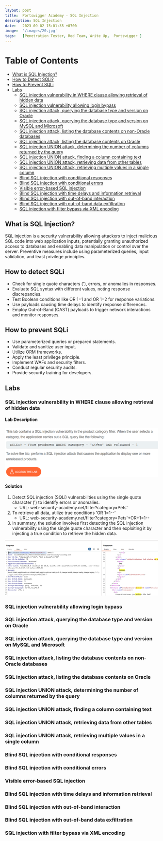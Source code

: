 ```yaml
---
layout: post
title:  Portswigger Academy - SQL Injection
description: SQL Injection
date:   2023-09-02 15:01:35 +0700
image:  '/images/20.jpg'
tags:   [Penetration Tester, Red Team, Write Up,  Portswigger ]
---
```


# Table of Contents
- [What is SQL Injection?](#what-is-sql-injection)
- [How to Detect SQLi?](#how-to-detect-sqli)
- [How to Prevent SQLi](#how-to-prevent-sqli)
- [Labs](#labs)
    - [SQL injection vulnerability in WHERE clause allowing retrieval of hidden data](#sql-injection-where-clause)
    - [SQL injection vulnerability allowing login bypass](#sql-injection-login-bypass)
    - [SQL injection attack, querying the database type and version on Oracle](#sql-injection-oracle-type-version)
    - [SQL injection attack, querying the database type and version on MySQL and Microsoft](#sql-injection-mysql-microsoft-type-version)
    - [SQL injection attack, listing the database contents on non-Oracle databases](#sql-injection-non-oracle-listing)
    - [SQL injection attack, listing the database contents on Oracle](#sql-injection-oracle-listing)
    - [SQL injection UNION attack, determining the number of columns returned by the query](#sql-injection-union-columns)
    - [SQL injection UNION attack, finding a column containing text](#sql-injection-union-text-column)
    - [SQL injection UNION attack, retrieving data from other tables](#sql-injection-union-data-retrieval)
    - [SQL injection UNION attack, retrieving multiple values in a single column](#sql-injection-union-multiple-values)
    - [Blind SQL injection with conditional responses](#blind-sql-injection-conditional-responses)
    - [Blind SQL injection with conditional errors](#blind-sql-injection-conditional-errors)
    - [Visible error-based SQL injection](#visible-error-based-sql-injection)
    - [Blind SQL injection with time delays and information retrieval](#blind-sql-injection-time-delays)
    - [Blind SQL injection with out-of-band interaction](#blind-sql-injection-out-of-band)
    - [Blind SQL injection with out-of-band data exfiltration](#blind-sql-injection-data-exfiltration)
    - [SQL injection with filter bypass via XML encoding](#sql-injection-filter-bypass-xml-encoding)

## What is SQL Injection? <a id="what-is-sql-injection"></a>

SQL injection is a security vulnerability allowing attackers to inject malicious SQL code into web application inputs, potentially granting unauthorized access to databases and enabling data manipulation or control over the server. Preventive measures include using parameterized queries, input validation, and least privilege principles.

## How to detect SQLi <a id="how-to-detect-sqli"></a>
- Check for single quote characters ('), errors, or anomalies in responses.
- Evaluate SQL syntax with different values, noting response discrepancies.
- Test Boolean conditions like OR 1=1 and OR 1=2 for response variations.
- Use payloads causing time delays to identify response differences.
- Employ Out-of-Band (OAST) payloads to trigger network interactions and monitor responses.


## How to prevent SQLi <a id="how-to-prevent-sqli"></a>

- Use parameterized queries or prepared statements.
- Validate and sanitize user input.
- Utilize ORM frameworks.
- Apply the least privilege principle.
- Implement WAFs and security filters.
- Conduct regular security audits.
- Provide security training for developers.

## Labs <a id="labs"></a>

### SQL injection vulnerability in WHERE clause allowing retrieval of hidden data <a id="sql-injection-where-clause"></a>

<!-- Content for SQL injection vulnerability in WHERE clause allowing retrieval of hidden data -->
#### Lab Description
![Alt text](images/portswigger/sqli/lab1-description.png "lab1-description")

#### Solution
1. Detect SQL injection (SQLi) vulnerabilities using the single quote character (') to identify errors or anomalies. 
    - URL: web-security-academy.net/filter?category=Pets'
2. To retrieve all data, utilize true conditions 'OR 1=1--'
    - URL: web-security-academy.net/filter?category=Pets'+OR+1=1--
3. In summary, the solution involves first detecting the SQL injection vulnerability using the single quote character and then exploiting it by injecting a true condition to retrieve the hidden data.

![Alt text](images/portswigger/sqli/lab1-solved.png "lab1-solved")

### SQL injection vulnerability allowing login bypass <a id="sql-injection-login-bypass"></a>

<!-- Content for SQL injection vulnerability allowing login bypass -->

### SQL injection attack, querying the database type and version on Oracle <a id="sql-injection-oracle-type-version"></a>

<!-- Content for SQL injection attack, querying the database type and version on Oracle -->

### SQL injection attack, querying the database type and version on MySQL and Microsoft <a id="sql-injection-mysql-microsoft-type-version"></a>

<!-- Content for SQL injection attack, querying the database type and version on MySQL and Microsoft -->

### SQL injection attack, listing the database contents on non-Oracle databases <a id="sql-injection-non-oracle-listing"></a>

<!-- Content for SQL injection attack, listing the database contents on non-Oracle databases -->

### SQL injection attack, listing the database contents on Oracle <a id="sql-injection-oracle-listing"></a>

<!-- Content for SQL injection attack, listing the database contents on Oracle -->

### SQL injection UNION attack, determining the number of columns returned by the query <a id="sql-injection-union-columns"></a>

<!-- Content for SQL injection UNION attack, determining the number of columns returned by the query -->

### SQL injection UNION attack, finding a column containing text <a id="sql-injection-union-text-column"></a>

<!-- Content for SQL injection UNION attack, finding a column containing text -->

### SQL injection UNION attack, retrieving data from other tables <a id="sql-injection-union-data-retrieval"></a>

<!-- Content for SQL injection UNION attack, retrieving data from other tables -->

### SQL injection UNION attack, retrieving multiple values in a single column <a id="sql-injection-union-multiple-values"></a>

<!-- Content for SQL injection UNION attack, retrieving multiple values in a single column -->

### Blind SQL injection with conditional responses <a id="blind-sql-injection-conditional-responses"></a>

<!-- Content for Blind SQL injection with conditional responses -->

### Blind SQL injection with conditional errors <a id="blind-sql-injection-conditional-errors"></a>

<!-- Content for Blind SQL injection with conditional errors -->

### Visible error-based SQL injection <a id="visible-error-based-sql-injection"></a>

<!-- Content for Visible error-based SQL injection -->

### Blind SQL injection with time delays and information retrieval <a id="blind-sql-injection-time-delays"></a>

<!-- Content for Blind SQL injection with time delays and information retrieval -->

### Blind SQL injection with out-of-band interaction <a id="blind-sql-injection-out-of-band"></a>

<!-- Content for Blind SQL injection with out-of-band interaction -->

### Blind SQL injection with out-of-band data exfiltration <a id="blind-sql-injection-data-exfiltration"></a>

<!-- Content for Blind SQL injection with out-of-band data exfiltration -->

### SQL injection with filter bypass via XML encoding <a id="sql-injection-filter-bypass-xml-encoding"></a>

<!-- Content for SQL injection with filter bypass via XML encoding -->
